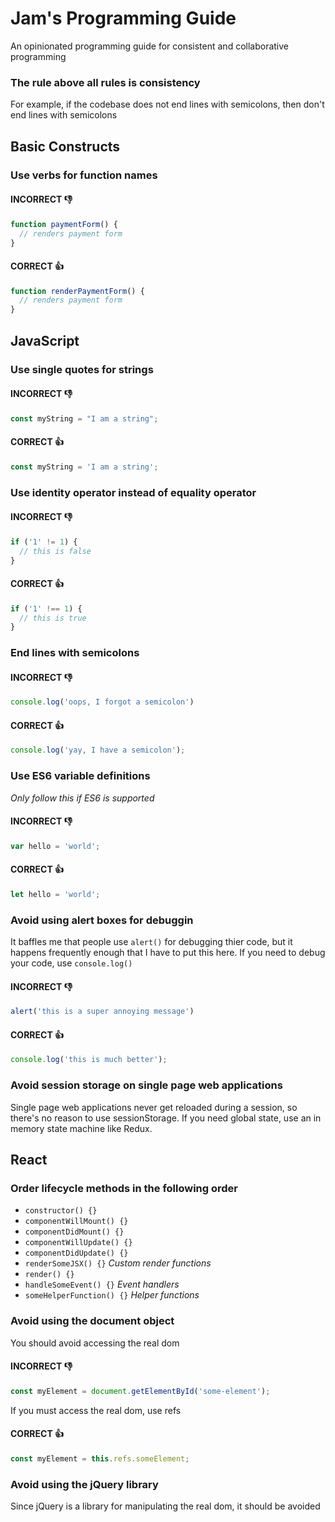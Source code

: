# Jam's Programming Guide
An opinionated programming guide for consistent and collaborative programming

### The rule above all rules is consistency
For example, if the codebase does not end lines with semicolons, then don't end lines with semicolons

## Basic Constructs

### Use verbs for function names
#### INCORRECT :-1:
```js
function paymentForm() {
  // renders payment form
}
```
#### CORRECT :+1:
```js
function renderPaymentForm() {
  // renders payment form
}
```

## JavaScript

### Use single quotes for strings
#### INCORRECT :-1:
```js
const myString = "I am a string";
```
#### CORRECT :+1:
```js
const myString = 'I am a string';
```

### Use identity operator instead of equality operator
#### INCORRECT :-1:
```js
if ('1' != 1) {
  // this is false
}
```
#### CORRECT :+1:
```js
if ('1' !== 1) {
  // this is true
}
```

### End lines with semicolons
#### INCORRECT :-1:
```js
console.log('oops, I forgot a semicolon')
```
#### CORRECT :+1:
```js
console.log('yay, I have a semicolon');
```

### Use ES6 variable definitions
_Only follow this if ES6 is supported_
#### INCORRECT :-1:
```js
var hello = 'world';
```
#### CORRECT :+1:
```js
let hello = 'world';
```

### Avoid using alert boxes for debuggin
It baffles me that people use `alert()` for debugging thier code,
but it happens frequently enough that I have to put this here. If you
need to debug your code, use `console.log()`
#### INCORRECT :-1:
```js
alert('this is a super annoying message')
```
#### CORRECT :+1:
```js
console.log('this is much better');
```

### Avoid session storage on single page web applications
Single page web applications never get reloaded during a session,
so there's no reason to use sessionStorage. If you need global state,
use an in memory state machine like Redux.

## React

### Order lifecycle methods in the following order

* `constructor() {}`
* `componentWillMount() {}`
* `componentDidMount() {}`
* `componentWillUpdate() {}`
* `componentDidUpdate() {}`
* `renderSomeJSX() {}` _Custom render functions_
* `render() {}`
* `handleSomeEvent() {}` _Event handlers_
* `someHelperFunction() {}` _Helper functions_

### Avoid using the document object
You should avoid accessing the real dom
#### INCORRECT :-1:
```js
const myElement = document.getElementById('some-element');
```
If you must access the real dom, use refs
#### CORRECT :+1:
```js
const myElement = this.refs.someElement;
```

### Avoid using the jQuery library
Since jQuery is a library for manipulating the real dom, it should be avoided
